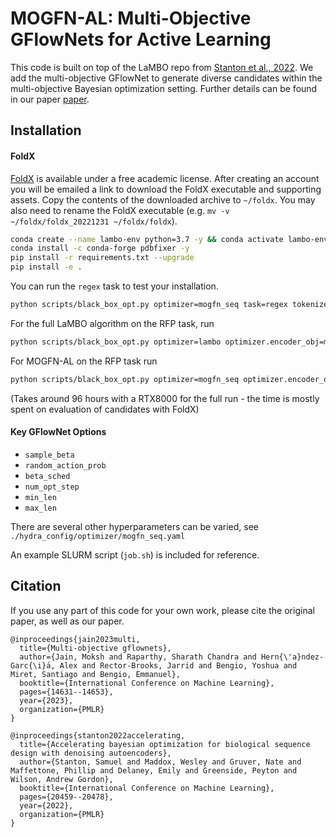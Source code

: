 # MOGFN-AL: Multi-Objective GFlowNets for Active Learning
This code is built on top of the LaMBO repo from [Stanton et al., 2022](https://arxiv.org/abs/2203.12742). We add the multi-objective GFlowNet to generate diverse candidates within the multi-objective Bayesian optimization setting. Further details can be found in our paper [paper](https://arxiv.org/abs/2210.12765). 

## Installation

#### FoldX
[FoldX](https://foldxsuite.crg.eu/academic-license-info) is available under a free academic license. 
After creating an account you will be emailed a link to download the FoldX executable and supporting assets.
Copy the contents of the downloaded archive to `~/foldx`.
You may also need to rename the FoldX executable (e.g. `mv -v ~/foldx/foldx_20221231 ~/foldx/foldx`).


```bash
conda create --name lambo-env python=3.7 -y && conda activate lambo-env
conda install -c conda-forge pdbfixer -y
pip install -r requirements.txt --upgrade
pip install -e .
```


You can run the `regex` task to test your installation.

```bash
python scripts/black_box_opt.py optimizer=mogfn_seq task=regex tokenizer=protein optimizer.encoder_obj=mlm surrogate=multi_task_exact_gp acquisition=nehvi optimizer.use_acqf=True optimizer.pref_cond=False optimizer.num_opt_steps=1500 optimizer.max_len=30 optimizer.sample_beta=32 optimizer.beta_sched=1 optimizer.pref_alpha=1 wandb_mode=disabled
```

For the full LaMBO algorithm on the RFP task, run
```bash
python scripts/black_box_opt.py optimizer=lambo optimizer.encoder_obj=mlm task=proxy_rfp tokenizer=protein surrogate=multi_task_exact_gp acquisition=nehvi
```

For MOGFN-AL on the RFP task run 
```bash
python scripts/black_box_opt.py optimizer=mogfn_seq optimizer.encoder_obj=mlm task=proxy_rfp tokenizer=protein surrogate=multi_task_exact_gp acquisition=nehvi optimizer.use_acqf=True optimizer.pref_cond=False optimizer.num_opt_steps=1500 optimizer.max_len=10 optimizer.sample_beta=32 optimizer.beta_sched=1 wandb_mode=online exp_name="<exp_name_here>" group_name="<group_name_here>" exp_tags="<tags_here>" trial_id=<id_here>
```

(Takes around 96 hours with a RTX8000 for the full run - the time is mostly spent on evaluation of candidates with FoldX)


#### Key GFlowNet Options
- `sample_beta` 
- `random_action_prob`
- `beta_sched`
- `num_opt_step`
- `min_len`
- `max_len`

There are several other hyperparameters can be varied, see `./hydra_config/optimizer/mogfn_seq.yaml`

An example SLURM script (`job.sh`) is included for reference.

## Citation

If you use any part of this code for your own work, please cite the original paper, as well as our paper.

```
@inproceedings{jain2023multi,
  title={Multi-objective gflownets},
  author={Jain, Moksh and Raparthy, Sharath Chandra and Hern{\'a}ndez-Garc{\i}́a, Alex and Rector-Brooks, Jarrid and Bengio, Yoshua and Miret, Santiago and Bengio, Emmanuel},
  booktitle={International Conference on Machine Learning},
  pages={14631--14653},
  year={2023},
  organization={PMLR}
}

@inproceedings{stanton2022accelerating,
  title={Accelerating bayesian optimization for biological sequence design with denoising autoencoders},
  author={Stanton, Samuel and Maddox, Wesley and Gruver, Nate and Maffettone, Phillip and Delaney, Emily and Greenside, Peyton and Wilson, Andrew Gordon},
  booktitle={International Conference on Machine Learning},
  pages={20459--20478},
  year={2022},
  organization={PMLR}
}
```
